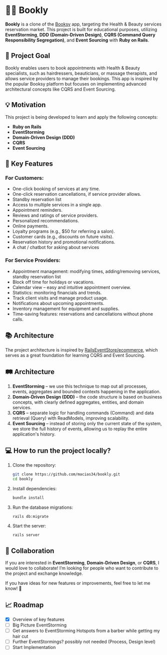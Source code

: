 # 💇‍♀️ Bookly

**Bookly** is a clone of the [Booksy](https://booksy.com/) app, targeting the Health & Beauty services reservation market. This project is built for educational purposes, utilizing **EventStorming**, **DDD (Domain-Driven Design)**, **CQRS (Command Query Responsibility Segregation)**, and **Event Sourcing** with **Ruby on Rails**.

## 🎯 Project Goal
Bookly enables users to book appointments with Health & Beauty specialists, such as hairdressers, beauticians, or massage therapists, and allows service providers to manage their bookings. This app is inspired by the popular Booksy platform but focuses on implementing advanced architectural concepts like CQRS and Event Sourcing.

## 💡 Motivation
This project is being developed to learn and apply the following concepts:
- **Ruby on Rails**
- **EventStorming**
- **Domain-Driven Design (DDD)**
- **CQRS**
- **Event Sourcing**

## 🔑 Key Features

### For Customers:
- One-click booking of services at any time.
- One-click reservation cancellations, if service provider allows.
- Standby reservation list
- Access to multiple services in a single app.
- Appointment reminders.
- Reviews and ratings of service providers.
- Personalized recommendations.
- Online payments.
- Loyalty programs (e.g., $50 for referring a salon).
- Customer cards (e.g., discounts on future visits).
- Reservation history and promotional notifications.
- A chat / chatbot for asking about services

### For Service Providers:
- Appointment management: modifying times, adding/removing services, standby reservation list
- Block off time for holidays or vacations.
- Calendar view – easy and intuitive appointment overview.
- Statistics: monitoring financials and trends.
- Track client visits and manage product usage.
- Notifications about upcoming appointments.
- Inventory management for equipment and supplies.
- Time-saving features: reservations and cancellations without phone calls.

## 📚 Architecture

The project architecture is inspired by [RailsEventStore/ecommerce](https://github.com/RailsEventStore/ecommerce), which serves as a great foundation for learning CQRS and Event Sourcing.

## 🛤 Architecture

1. **EventStorming** – we use this technique to map out all processes, events, aggregates and bounded contexts happening in the application.
2. **Domain-Driven Design (DDD)** – the code structure is based on business concepts, with clearly defined aggregates, entities, and domain services.
3. **CQRS** – separate logic for handling commands (Command) and data retrieval (Query) with ReadModels, improving scalability.
4. **Event Sourcing** – instead of storing only the current state of the system, we store the full history of events, allowing us to replay the entire application's history.

## 💻 How to run the project locally?

1. Clone the repository:
    ```bash
    git clone https://github.com/macias34/bookly.git
    cd bookly
    ```

2. Install dependencies:
    ```bash
    bundle install
    ```

3. Run the database migrations:
    ```bash
    rails db:migrate
    ```

4. Start the server:
    ```bash
    rails server
    ```

## 👥 Collaboration

If you are interested in **EventStorming**, **Domain-Driven Design**, or **CQRS**, I would love to collaborate! I’m looking for people who want to contribute to the project and exchange knowledge.

If you have ideas for new features or improvements, feel free to let me know! 🙌

## 📈 Roadmap

- [x] Overview of key features
- [ ] Big Picture EventStorming
- [ ] Get answers to EventStorming Hotspots from a barber while getting my hair cut
- [ ] Further EventStormings? possibly not needed (Process, Design level)
- [ ] Start Implementation
